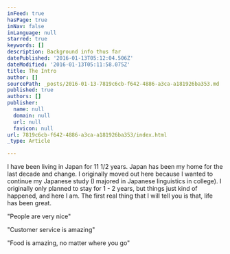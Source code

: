 ```yaml
---
inFeed: true
hasPage: true
inNav: false
inLanguage: null
starred: true
keywords: []
description: Background info thus far
datePublished: '2016-01-13T05:12:04.506Z'
dateModified: '2016-01-13T05:11:58.075Z'
title: The Intro
author: []
sourcePath: _posts/2016-01-13-7819c6cb-f642-4886-a3ca-a181926ba353.md
published: true
authors: []
publisher:
  name: null
  domain: null
  url: null
  favicon: null
url: 7819c6cb-f642-4886-a3ca-a181926ba353/index.html
_type: Article

---
```

I have been living in Japan for 11 1/2 years.  Japan has been my home for the last decade and change. I originally moved out here because I wanted to continue my Japanese study (I majored in Japanese linguistics in college). I originally only planned to stay for 1 - 2 years, but things just kind of happened, and here I am. The first real thing that I will tell you is that, life has been great.

"People are very nice"

"Customer service is amazing"

"Food is amazing, no matter where you go"